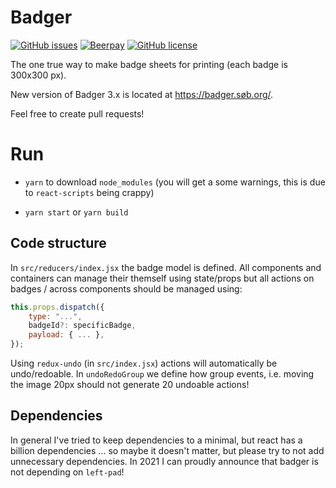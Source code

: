 Badger
======
[![GitHub issues](https://img.shields.io/github/issues/NicolaiSoeborg/badger.svg)](https://github.com/NicolaiSoeborg/badger/issues)
[![Beerpay](https://beerpay.io/NicolaiSoeborg/badger/badge.svg?style=flat)](https://beerpay.io/NicolaiSoeborg/badger)
[![GitHub license](https://img.shields.io/badge/license-MIT-blue.svg)](https://raw.githubusercontent.com/NicolaiSoeborg/badger/master/LICENSE)

The one true way to make badge sheets for printing (each badge is 300x300 px).

New version of Badger 3.x is located at <https://badger.søb.org/>.

Feel free to create pull requests!

# Run

 * `yarn` to download `node_modules` (you will get a some warnings, this is due to `react-scripts` being crappy)

 * `yarn start` or `yarn build`

## Code structure

In `src/reducers/index.jsx` the badge model is defined.
All components and containers can manage their themself using state/props but all actions on badges / across components should be managed using:

```js
this.props.dispatch({
    type: "...",
    badgeId?: specificBadge,
    payload: { ... },
});
```

Using `redux-undo` (in `src/index.jsx`) actions will automatically be undo/redoable.
In `undoRedoGroup` we define how group events, i.e. moving the image 20px should not generate 20 undoable actions!

## Dependencies

In general I've tried to keep dependencies to a minimal, but react has a billion dependencies ... so maybe it doesn't matter, but please try to not add unnecessary dependencies. In 2021 I can proudly announce that badger is not depending on `left-pad`!

